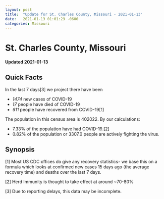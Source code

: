 ```yaml
---
layout: post
title:  "Update for St. Charles County, Missouri - 2021-01-13"
date:   2021-01-13 01:01:29 -0600
categories: Missouri
---
```


# St. Charles County, Missouri
#### Updated 2021-01-13

## Quick Facts

In the last 7 days[3] we project there have been
- *1474* new cases of COVID-19
- *17* people have died of COVID-19
- *611* people have recovered from COVID-19[1]

The population in this census area is 402022. By our calculations:
- 7.33% of the population have had COVID-19.[2]
- 0.82% of the population or 3307.0 people are actively fighting the virus.

## Synopsis




[1] Most US CDC offices do give any recovery statistics- we base this on a formula which looks at confirmed new cases
15 days ago (the average recovery time) and deaths over the last 7 days.

[2] Herd Immunity is thought to take effect at around ~70-80%

[3] Due to reporting delays, this data may be incomplete.
 
    